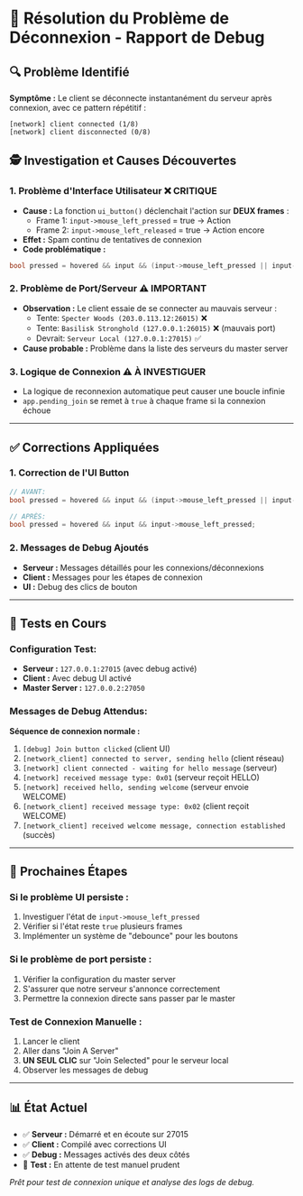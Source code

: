 # 🔧 Résolution du Problème de Déconnexion - Rapport de Debug

## 🔍 Problème Identifié

**Symptôme :** Le client se déconnecte instantanément du serveur après connexion, avec ce pattern répétitif :
```
[network] client connected (1/8)
[network] client disconnected (0/8)
```

## 🕵️ Investigation et Causes Découvertes

### 1. Problème d'Interface Utilisateur ❌ **CRITIQUE**
- **Cause :** La fonction `ui_button()` déclenchait l'action sur **DEUX frames** :
  - Frame 1: `input->mouse_left_pressed` = true → Action
  - Frame 2: `input->mouse_left_released` = true → Action encore
- **Effet :** Spam continu de tentatives de connexion
- **Code problématique :**
```c
bool pressed = hovered && input && (input->mouse_left_pressed || input->mouse_left_released);
```

### 2. Problème de Port/Serveur ⚠️ **IMPORTANT**
- **Observation :** Le client essaie de se connecter au mauvais serveur :
  - Tente: `Specter Woods (203.0.113.12:26015)` ❌
  - Tente: `Basilisk Stronghold (127.0.0.1:26015)` ❌ (mauvais port)
  - Devrait: `Serveur Local (127.0.0.1:27015)` ✅
- **Cause probable :** Problème dans la liste des serveurs du master server

### 3. Logique de Connexion ⚠️ **À INVESTIGUER**
- La logique de reconnexion automatique peut causer une boucle infinie
- `app.pending_join` se remet à `true` à chaque frame si la connexion échoue

---

## ✅ Corrections Appliquées

### 1. Correction de l'UI Button
```c
// AVANT:
bool pressed = hovered && input && (input->mouse_left_pressed || input->mouse_left_released);

// APRÈS:
bool pressed = hovered && input && input->mouse_left_pressed;
```

### 2. Messages de Debug Ajoutés
- **Serveur :** Messages détaillés pour les connexions/déconnexions
- **Client :** Messages pour les étapes de connexion
- **UI :** Debug des clics de bouton

---

## 🧪 Tests en Cours

### Configuration Test:
- **Serveur :** `127.0.0.1:27015` (avec debug activé)
- **Client :** Avec debug UI activé
- **Master Server :** `127.0.0.2:27050`

### Messages de Debug Attendus:
**Séquence de connexion normale :**
1. `[debug] Join button clicked` (client UI)
2. `[network_client] connected to server, sending hello` (client réseau)
3. `[network] client connected - waiting for hello message` (serveur)
4. `[network] received message type: 0x01` (serveur reçoit HELLO)
5. `[network] received hello, sending welcome` (serveur envoie WELCOME)
6. `[network_client] received message type: 0x02` (client reçoit WELCOME)
7. `[network_client] received welcome message, connection established` (succès)

---

## 🎯 Prochaines Étapes

### Si le problème UI persiste :
1. Investiguer l'état de `input->mouse_left_pressed`
2. Vérifier si l'état reste `true` plusieurs frames
3. Implémenter un système de "debounce" pour les boutons

### Si le problème de port persiste :
1. Vérifier la configuration du master server
2. S'assurer que notre serveur s'annonce correctement
3. Permettre la connexion directe sans passer par le master

### Test de Connexion Manuelle :
1. Lancer le client
2. Aller dans "Join A Server"
3. **UN SEUL CLIC** sur "Join Selected" pour le serveur local
4. Observer les messages de debug

---

## 📊 État Actuel

- ✅ **Serveur :** Démarré et en écoute sur 27015
- ✅ **Client :** Compilé avec corrections UI
- ✅ **Debug :** Messages activés des deux côtés
- 🔄 **Test :** En attente de test manuel prudent

*Prêt pour test de connexion unique et analyse des logs de debug.*